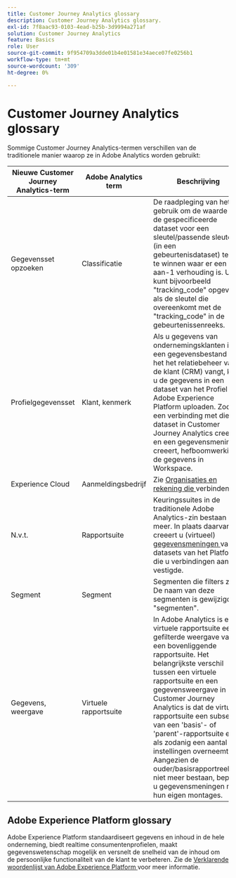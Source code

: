 ```yaml
---
title: Customer Journey Analytics glossary
description: Customer Journey Analytics glossary.
exl-id: 7f8aac93-0103-4ead-b25b-3d9994a271af
solution: Customer Journey Analytics
feature: Basics
role: User
source-git-commit: 9f954709a3dde01b4e01581e34aece07fe0256b1
workflow-type: tm+mt
source-wordcount: '309'
ht-degree: 0%

---
```


# Customer Journey Analytics glossary

Sommige Customer Journey Analytics-termen verschillen van de traditionele manier waarop ze in Adobe Analytics worden gebruikt:

| Nieuwe Customer Journey Analytics-term | Adobe Analytics term | Beschrijving |
| --- | --- | --- |
| Gegevensset opzoeken | Classificatie | De raadpleging van het gebruik om de waarde van de gespecificeerde dataset voor een sleutel/passende sleutel (in een gebeurtenisdataset) terug te winnen waar er een 1-aan-1 verhouding is. U kunt bijvoorbeeld &quot;tracking_code&quot; opgeven als de sleutel die overeenkomt met de &quot;tracking_code&quot; in de gebeurtenissenreeks. |
| Profielgegevensset | Klant, kenmerk | Als u gegevens van ondernemingsklanten in een gegevensbestand van het het relatiebeheer van de klant (CRM) vangt, kunt u de gegevens in een dataset van het Profiel in Adobe Experience Platform uploaden. Zodra u een verbinding met die dataset in Customer Journey Analytics creeert en een gegevensmening creeert, hefboomwerking de gegevens in Workspace. |
| Experience Cloud | Aanmeldingsbedrijf | Zie [ Organisaties en rekening die ](https://experienceleague.adobe.com/docs/core-services/interface/manage-users-and-products/organizations.html#topic_C31CB834F109465A82ED57FF0563B3F1) verbinden. |
| N.v.t. | Rapportsuite | Keuringssuites in de traditionele Adobe Analytics-zin bestaan niet meer. In plaats daarvan, creeert u (virtueel) [ gegevensmeningen ](/help/data-views/create-dataview.md) van de datasets van het Platform die u verbindingen aan vestigde. |
| Segment | Segment | Segmenten die filters zijn. De naam van deze segmenten is gewijzigd in &quot;segmenten&quot;. |
| Gegevens, weergave | Virtuele rapportsuite | In Adobe Analytics is een virtuele rapportsuite een gefilterde weergave van een bovenliggende rapportsuite. Het belangrijkste verschil tussen een virtuele rapportsuite en een gegevensweergave in Customer Journey Analytics is dat de virtuele rapportsuite een subset is van een &#39;basis&#39;- of &#39;parent&#39;-rapportsuite en als zodanig een aantal instellingen overneemt. Aangezien de ouder/basisrapportreeksen niet meer bestaan, bepaalt u gegevensmeningen met hun eigen montages. |

## Adobe Experience Platform glossary

Adobe Experience Platform standaardiseert gegevens en inhoud in de hele onderneming, biedt realtime consumentenprofielen, maakt gegevenswetenschap mogelijk en versnelt de snelheid van de inhoud om de persoonlijke functionaliteit van de klant te verbeteren.
Zie de [ Verklarende woordenlijst van Adobe Experience Platform ](https://experienceleague.adobe.com/docs/experience-platform/landing/glossary.html) voor meer informatie.
